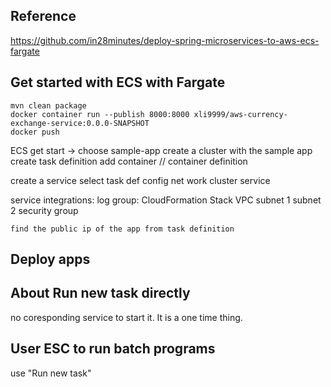 ## Reference
https://github.com/in28minutes/deploy-spring-microservices-to-aws-ecs-fargate

## Get started with ECS with Fargate

    mvn clean package
    docker container run --publish 8000:8000 xli9999/aws-currency-exchange-service:0.0.0-SNAPSHOT
    docker push

  ECS get start -> choose sample-app
  create a cluster with the sample app
  create task definition
    add container
    // container definition
  
  create a service
    select task def
    config net work
  cluster
    service

   service integrations:
    log group:
    CloudFormation Stack
    VPC
        subnet 1
        subnet 2
    security group

    find the public ip of the app from task definition
## Deploy apps

## About Run new task directly
   no coresponding service to start it.
   It is a one time thing.

## User ESC to run batch programs
   use "Run new task"